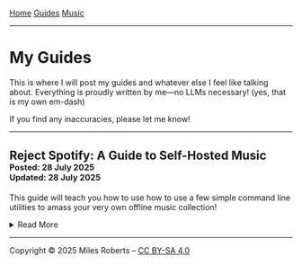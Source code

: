 <title>Miles' Site</title>

[Home](./index.html) [Guides](./guides.html) [Music](./music.html)

---

# My Guides

This is where I will post my guides and whatever else I feel like talking about. Everything is proudly written by me—no LLMs necessary! (yes, that is my own em-dash)

If you find any inaccuracies, please let me know!

---

## Reject Spotify: A Guide to Self-Hosted Music<br><sup><sup>Posted: 28 July 2025</sup></sup><br><sup><sup>Updated: 28 July 2025</sup></sup>

This guide will teach you how to use how to use a few simple command line utilities to amass your very own offline music collection!

<details>

<summary>Read More</summary>

### Overview

We will be using `yt-dlp` and `beet` to download and organize our music. We can either play the collection directly off of our personal computer, or set up a streaming service on our home server! While this guide is primarily written for Linux users, things shouldn't be too different for Windows/Mac users (other than the installation experience).

### Why do this?

#### Ownership

The main reason we might want to do this is for control. With music streaming, you do not own anything! These streaming services have every right to remove music on a whim, for any reason (often as mundane as licensing issues!).

#### Ethics

You might also find yourself disgruntled with Spotify, after their recent debacle with [investing in AI war technologies](https://www.cnbc.com/2025/06/17/spotifys-daniel-ek-leads-investment-in-defense-startup-helsing.html). This has led several notable artists to [leave the platform completely](https://www.theguardian.com/music/2025/jul/26/king-gizzard-and-the-lizard-wizard-join-spotify-exodus-over-arms-industry-link-ntwnfb).

It is also worth noting that [artists do not make much revenue from music streaming](https://www.latimes.com/entertainment-arts/music/story/2021-04-19/spotify-artists-royalty-rate-apple-music), especially smaller artists!

#### Finances

To be clear, I do not condone piracy! After all, the example in this tutorial will be using royalty-free music. And besides, think of the streaming companies' shareholders!

With that being said, this is the exact same process with all music, regardless of copyrights/royalties (don't do it though, I will give you a slap on the wrist!).

If you still *were* to do this, you might argue that [culture should not be behind a paywall](https://www.pcgamer.com/gaming-industry/ultrakill-dev-says-its-fine-to-pirate-his-game-if-you-dont-have-money-to-spare-culture-shouldnt-exist-only-for-those-who-can-afford-it/). It could also serve as a way to demo music before you purchase your own copy (such as CDs or Vinyl).

### Obtaining the Music

#### Physical Media

If you already own physical media of any kind, you are in luck!

If you have CDs, use a computer's CD player to rip the individual files. I would recommend ripping them in the FLAC format, which makes an exact (lossless) copy of the CD, as opposed to lossy formats like MP3 or OPUS. If you do not have much space or are alright with potential losses in quality, then lossy formats will save you a lot of space. If you want a lossy format, [OPUS at 128 KB/s is basically indistinguishable to the human ear](https://wiki.xiph.org/Opus_Recommended_Settings).

Analog media (like vinyl or cassette tapes) are a bit more involved. You will need to play them through their respective devices, but with the output being routed either into your computer's line-in or microphone port (I would only use the microphone port if you do not have a line-in, or do not have an amp/pre-amp). Then, you would use a program such as [audacity](https://github.com/audacity/audacity) to record this playback and save it to a file (again, I would recommend FLAC if you have the space and OPUS at 128 KB/s if you don't). Read [here](https://manual.audacityteam.org/man/sample_workflow_for_tape_digitization.html) for ripping tapes with Audacity and [here](https://manual.audacityteam.org/man/sample_workflow_for_lp_digitization.html) for ripping vinyl with Audacity. For these rips to work with the rest of the tutorial, make sure to split the recordings into individual tracks with their appropriate names.

#### Downloaded Media

If you would like to purchase digital music from artists on the internet, you should check out [Bandcamp](https://bandcamp.com/)!

Otherwise, for music not already in physical possession, we will be using [yt-dlp](https://github.com/yt-dlp/yt-dlp). It is available in most package managers under the name `yt-dlp` (though **be mindful** that outdated versions often **do not work right** when trying to download from Youtube!). You can check if your version is recent by typing the command `yt-dlp --version`, which in my case returned `2025.06.30`. It should also be noted that ffmpeg must be installed for things to work properly. For more detailed installation instructions, see [here](https://liassica.codeberg.page/posts/0001-yt-dlp/).

Now, on Youtube, find the album you would like (in this case we will use [Kevin MacLeod's Polka! Polka! Polka!](https://www.youtube.com/watch?v=eJ6QlglqkYA&list=OLAK5uy_mdJyQFdloubaXxKxDzgmW5455z_lfCgtQ)). Go into the directory you would like this saved, and simply type `yt-dlp -x https://www.youtube.com/watch?v=eJ6QlglqkYA&list=OLAK5uy_mdJyQFdloubaXxKxDzgmW5455z_lfCgtQ` (the `-x` tells the downloader to only save the audio, not the video as well).

Now, if all went well, the tracks are now saved on your computer:

    user@latitude ~/temp> ls
    'Double Polka [eJ6QlglqkYA].opus'
    'Dvorak Polka [GF9CSn3gMnE].opus'
    'Four Beers'\'' Polka [qvhQzHEABGI].opus'
    'Glee Club Polka [oSbS4_J5ujg].opus'
    'Manic Polka [A-bWfr20PRo].opus'
    'No Spam Polka [J52o2NPuI-E].opus'
    'Pixel Peeker Polka - faster [JbspWYbuxgE].opus'
    'Pixel Peeker Polka - slower [mNIxHMYRPRw].opus'
    'Snare Bounce Polka [0uXtpW9wg4A].opus'
    'Spazzmatica Polka [vx2tQgtT1Tc].opus'
    'Super Polka [u1TfN3H2VCA].opus'
    user@latitude ~/temp> 

### Organizing the Music

#### Installing Beets

We may now have the music, but this can quickly become an unorganized mess! Not to mention that when opened in a media player, there is no track ordering, album cover, and other crucial metadata (with the exception of some CD rips)! Luckily, [beets](https://beets.readthedocs.io/) will alleviate all of these problems! It is available with many package managers, with specific installation instructions on their website.

#### Configuring Beets

To configure beets, type `beet config -e`. This is what my config currently looks like:

    directory: /mnt/audio/music
    library: /mnt/audio/music/musiclibrary.db
    import:
        move: yes
        write: yes
    plugins:
        chroma
        fromfilename
        fetchart
        lyrics
    chroma:
        auto: yes
    fetchart:
        auto: yes
    lyrics:
        auto: no
        translate:
	    api_key:
            from_languages: []
            to_language:
        dist_thresh: 0.11
        fallback: null
        force: no
        google_API_key: null
        google_engine_ID: 009217259823014548361:lndtuqkycfu
        print: no
        sources: [lrclib, google, genius, tekstowo]
        synced: no

You should really read the [documentation](https://beets.readthedocs.io/en/stable/guides/main.html) before using this program, but essentially, whenever I import music from any path on my system, this config will have the properly formatted music placed in `/mnt/audio/music`, with the unformatted music being deleted.

#### Installing Chroma

Before we continue, one crucial plugin (also the hardest part) must be installed separately: [chroma](https://beets.readthedocs.io/en/stable/plugins/chroma.html). Chroma will 'listen' to each song and see if it sounds similar to any known songs (called fingerprinting). This is useful when the music being imported is poorly named/tagged, which can often happen with Youtube downloads.

In addition to the chromaprint package you will also need to install an audio decoder. On my Fedora 42 system, I installed the `chromaprint-tools` package and already had ffmpeg installed. Assuming you are using my config, chroma will automatically run when you import new media.

#### Importing Our Music

when running `beet import .` in our download directory, we get the following output:

    user@latitude ~/temp> beet import .

    /home/user/temp (11 items)

      Match (75.4%):
      Kevin MacLeod - Polka! Polka! Polka!
      ≠ album, artist, tracks
      MusicBrainz, Digital Media, 2014, XW, None, None, None
      https://musicbrainz.org/release/4efbe3b0-3eb4-4c0f-93d0-a867ec5b396d
      ≠ Artist:  -> Kevin MacLeod
         ≠ (#0) Double Polka [eJ6QlglqkYA] (3:42) -> (#1) Double Polka (3:42)
         ≠ (#0) Dvorak Polka [GF9CSn3gMnE] (1:45) -> (#2) Dvorak Polka (1:45)
         ≠ (#0) Four Beers' Polka [qvhQzHEABGI] (2:27) -> (#3) Four Beers’ Polka (2:27)
         ≠ (#0) Glee Club Polka [oSbS4_J5ujg] (3:26) -> (#4) Glee Club Polka (3:26)
         ≠ (#0) Manic Polka [A-bWfr20PRo] (3:18) -> (#5) Manic Polka (3:18)
         ≠ (#0) No Spam Polka [J52o2NPuI-E] (3:22) -> (#6) No Spam Polka (3:22)
         ≠ (#0) Pixel Peeker Polka - faster [JbspWYbuxgE] (3:22) -> (#7) Pixel Peeker Polka (faster) (3:22)
         ≠ (#0) Pixel Peeker Polka - slower [mNIxHMYRPRw] (3:48) -> (#8) Pixel Peeker Polka (slower) (3:48)
         ≠ (#0) Snare Bounce Polka [0uXtpW9wg4A] (2:40) -> (#9) Snare Bounce Polka (2:40)
         ≠ (#0) Spazzmatica Polka [vx2tQgtT1Tc] (1:36) -> (#10) Spazzmatica Polka (1:36)
         ≠ (#0) Super Polka [u1TfN3H2VCA] (0:49) -> (#11) Super Polka (0:49)
    ➜ [A]pply, More candidates, Skip, Use as-is, as Tracks, Group albums,
    Enter search, enter Id, aBort? 

Since everything looks correct, we will enter `A` as our response. Now we can see that all of the music is in the specified library directory, organized as ARTIST/ALBUM with consistent naming, metadata, and an album cover!

    user@latitude /m/a/m/Kevin MacLeod> pwd
    /mnt/audio/music/Kevin MacLeod
    user@latitude /m/a/m/Kevin MacLeod> ls Polka!\ Polka!\ Polka!/
    '01 Double Polka.opus'       '07 Pixel Peeker Polka (faster).opus'
    '02 Dvorak Polka.opus'       '08 Pixel Peeker Polka (slower).opus'
    '03 Four Beers’ Polka.opus'  '09 Snare Bounce Polka.opus'
    '04 Glee Club Polka.opus'    '10 Spazzmatica Polka.opus'
    '05 Manic Polka.opus'        '11 Super Polka.opus'
    '06 No Spam Polka.opus'       cover.jpg
    user@latitude /m/a/m/Kevin MacLeod> 

### Enjoying the Music!

* album-oriented music players

### Optional: Streaming the Music

* navidrome

</details>

---

Copyright © 2025 Miles Roberts – [CC BY-SA 4.0](https://creativecommons.org/licenses/by-sa/4.0/)
